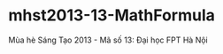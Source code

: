 mhst2013-13-MathFormula
=======================

Mùa hè Sáng Tạo 2013 - Mã số 13: Đại học FPT Hà Nội
